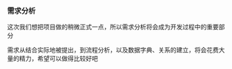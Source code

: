 ### 需求分析

这次我们想把项目做的稍微正式一点，所以需求分析将会成为开发过程中的重要部分

需求从结合实际地被提出，到流程分析，以及数据字典、关系的建立，将会花费大量的精力，希望可以做得比较好吧